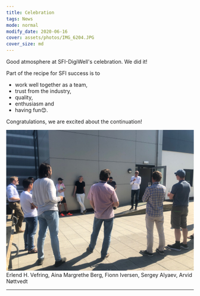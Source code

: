 ```yaml
---
title: Celebration
tags: News
mode: normal
modify_date: 2020-06-16
cover: assets/photos/IMG_6204.JPG
cover_size: md
---
```

Good atmosphere at SFI-DigiWell's celebration. We did it! 
<!--more-->
Part of the recipe for SFI success is to 
 - work well together as a team, 
 - trust from the industry, 
 - quality, 
 - enthusiasm and 
 - having fun😊. 
 
Congratulations, we are excited about the continuation! 


![Erlend H. Vefring and others](/assets/photos/IMG_6204.JPG "Logo Title Text 1")
Erlend H. Vefring, Aina Margrethe Berg, Fionn Iversen, Sergey Alyaev, Arvid Nøttvedt

---

